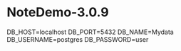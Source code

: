 # NoteDemo-3.0.9
DB_HOST=localhost
DB_PORT=5432
DB_NAME=Mydata 
DB_USERNAME=postgres
DB_PASSWORD=user
